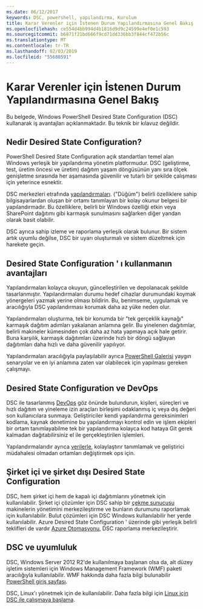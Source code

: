 ```yaml
---
ms.date: 06/12/2017
keywords: DSC, powershell, yapılandırma, Kurulum
title: Karar Verenler için İstenen Durum Yapılandırmasına Genel Bakış
ms.openlocfilehash: ce554d4bb994d4b1816d9d9c24599e4ef0e1c593
ms.sourcegitcommit: b6871f21bd666f9cd71dd336bb3f844cf472b56c
ms.translationtype: MT
ms.contentlocale: tr-TR
ms.lasthandoff: 02/03/2019
ms.locfileid: "55688591"
---
```

# <a name="desired-state-configuration-overview-for-decision-makers"></a>Karar Verenler için İstenen Durum Yapılandırmasına Genel Bakış

Bu belgede, Windows PowerShell Desired State Configuration (DSC) kullanarak iş avantajları açıklanmaktadır. Bu teknik bir kılavuz değildir.

## <a name="what-is-desired-state-configuration"></a>Nedir Desired State Configuration?

PowerShell Desired State Configuration açık standartları temel alan Windows yerleşik bir yapılandırma yönetim platformudur. DSC (geliştirme, test, üretim öncesi ve üretim) dağıtım yaşam döngüsünün yanı sıra ölçek genişletme sırasında her aşamasında güvenilir ve tutarlı bir şekilde çalışması için yeterince esnektir.

DSC merkezleri etrafında [yapılandırmaları](../configurations/configurations.md).
("Düğüm") belirli özelliklere sahip bilgisayarlardan oluşan bir ortamı tanımlayan bir kolay okunur belgesi bir yapılandırmadır.
Bu özelliklere, belirli bir Windows özelliği etkin veya SharePoint dağıtımı gibi karmaşık sunulmasını sağlarken diğer yandan olarak basit olabilir.

DSC ayrıca sahip izleme ve raporlama yerleşik olarak bulunur.
Bir sistem artık uyumlu değilse, DSC bir uyarı oluşturmalı ve sistem düzeltmek için harekete geçin.

## <a name="benefits-of-using-desired-state-configuration"></a>Desired State Configuration ' ı kullanmanın avantajları

Yapılandırmaları kolayca okuyun, güncelleştirilen ve depolanacak şekilde tasarlanmıştır.
Yapılandırmaları durumu hedef cihazlar durumundaki koymak yönergeleri yazmak yerine olması bildirin.
Bu, benimseme, uygulamak ve aracılığıyla DSC yapılandırması korumak daha az yüke neden olur.

Yapılandırmaları oluşturma, tek bir konumda bir "tek gerçeklik kaynağı" karmaşık dağıtım adımları yakalanan anlamına gelir.
Bu yinelenen dağıtımlar, belirli makineler kümesinden çok daha az hata yapmaya açık hale getirir.
Buna karşılık, karmaşık dağıtımları üzerinde hızlı bir döngü sağlayan dağıtımları daha hızlı ve daha güvenilir yapılıyor.

Yapılandırmaları aracılığıyla paylaşılabilir ayrıca [PowerShell Galerisi](https://powershellgallery.com) yaygın senaryolar ve en iyi anlamına zaten var olabilecek için yapılması gereken çalışmayı.


## <a name="desired-state-configuration-and-devops"></a>Desired State Configuration ve DevOps

DSC ile tasarlanmış [DevOps](http://blogs.technet.com/b/ashleymcglone/archive/2015/11/20/devops-for-n00bs-ie-windows-people.aspx) göz önünde bulundurun, kişileri, süreçleri ve hızlı dağıtım ve yineleme izin araçları birleşimi odaklanmış iç veya dış değeri son kullanıcılara sunmaya.
Geliştiriciler kendi yapılandırma gereksinimleri kodlama, kaynak denetimine bu yapılandırmayı kontrol edin ve işlem ekipleri bir ortam tanımlayabilme tek bir yapılandırma kolayca kod hataya Git gerek kalmadan dağıtabilirsiniz el ile gerçekleştirilen işlemleri.

Yapılandırmalarıdır ayrıca [verilerle](../configurations/configData.md), kolaylaştırır tanımlamak ve geliştirici müdahalesi olmadan ortamları değiştirmek ops için.

## <a name="desired-state-configuration-on-premises-and-off-premises"></a>Şirket içi ve şirket dışı Desired State Configuration
DSC, hem şirket içi hem de kapalı içi dağıtımlarını yönetmek için kullanılabilir.
Şirket içi çözümler için DSC sahip bir [çekme sunucusu](../pull-server/pullServer.md) makinelerin yönetimini merkezileştirme ve bunların durumunu raporlamak için kullanılabilir.
Bulut çözümleri için DSC Windows kullanılabilir her yerde kullanılabilir.
Azure Desired State Configuration ' üzerinde gibi yerleşik belirli teklifleri de vardır [Azure Otomasyonu](https://azure.microsoft.com/en-us/documentation/services/automation/), DSC raporlama merkezileştirir.

## <a name="dsc-and-compatibility"></a>DSC ve uyumluluk

DSC, Windows Server 2012 R2'de kullanılmaya başlanan olsa da, alt düzey işletim sistemleri için Windows Management Framework (WMF) paketi aracılığıyla kullanılabilir.
WMF hakkında daha fazla bilgi bulunabilir [PowerShell giriş sayfası](/powershell/).

DSC, Linux'ı yönetmek için de kullanılabilir. Daha fazla bilgi için [Linux için DSC ile çalışmaya başlama](../getting-started/lnxGettingStarted.md).
